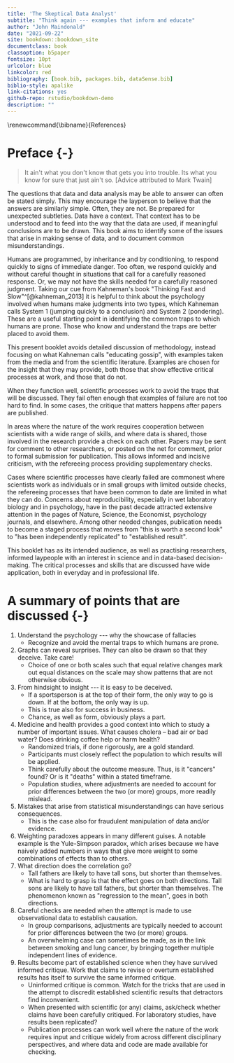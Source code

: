 ```yaml
--- 
title: 'The Skeptical Data Analyst'
subtitle: "Think again --- examples that inform and educate"
author: "John Maindonald"
date: "2021-09-22"
site: bookdown::bookdown_site
documentclass: book
classoption: b5paper
fontsize: 10pt
urlcolor: blue
linkcolor: red
bibliography: [book.bib, packages.bib, dataSense.bib]
biblio-style: apalike
link-citations: yes
github-repo: rstudio/bookdown-demo
description: ""
---
```




\renewcommand{\bibname}{References}

# Preface {-}

> It ain't what you don't know that gets you into trouble.
> Its what you know for sure that just ain't so.
> [Advice attributed to Mark Twain]

The questions that data and data analysis may be able to answer can 
often be stated simply. This may encourage the layperson to believe 
that the answers are similarly simple. Often, they are not. Be 
prepared for unexpected subtleties. Data have a context.  That 
context has to be understood and to feed into the way that the data 
are used, if meaningful conclusions are to be drawn.  This book 
aims to identify some of the issues that arise in making sense of 
data, and to document common misunderstandings.

Humans are programmed, by inheritance and by conditioning, to
respond quickly to signs of immediate danger.  Too often, we
respond quickly and without careful thought in situations that
call for a carefully reasoned response.  Or, we may not have
the skills needed for a carefully reasoned judgment.  Taking
our cue from Kahneman's book "Thinking Fast and Slow"^[@kahneman_2013]
it is helpful to think about the psychology involved when 
humans make judgments into two types, which Kahneman calls System 1 
(jumping quickly to a conclusion) and System 2 (pondering). 
These are a useful starting point in identifying the common traps
to which humans are prone.  Those who know and understand the traps
are better placed to avoid them.

This present booklet avoids detailed discussion of methodology,
instead focusing on what Kahneman calls "educating gossip", with
examples taken from the media and from the scientific literature.
Examples are chosen for the insight that they may provide, both
those that show effective critical processes at work, and those
that do not.

When they function well, scientific processes work to avoid the
traps that will be discussed.  They fail often enough that
examples of failure are not too hard to find.  In some cases,
the critique that matters happens after papers are published.

In areas where the nature of the work requires cooperation between 
scientists with a wide range of skills, and where data is shared, 
those involved in the research provide a check on each other.
Papers may be sent for comment to other researchers, or posted on 
the net for comment, prior to formal submission for publication.
This allows informed and incisive criticism, with the refereeing 
process providing supplementary checks.

Cases where scientific processes have clearly failed are
commonest where scientists work as individuals or in small groups
with limited outside checks, the refereeing processes that have
been common to date are limited in what they can do. Concerns
about reproducibility, especially in wet laboratory biology and
in psychology, have in the past decade attracted extensive
attention in the pages of Nature, Science, the Economist,
psychology journals, and elsewhere.  Among other needed changes,
publication needs to become a staged process that moves from 
"this is worth a second look" to "has been independently 
replicated" to "established result".

This booklet has as its intended audience, as well as practising 
researchers, informed laypeople with an interest in science and 
in data-based decision-making.  The critical processes and skills
that are discussed have wide application, both in everyday and
in professional life.

# A summary of points that are discussed  {-}

1. Understand the psychology  --- why the showcase of fallacies
    +  Recognize and avoid the mental traps to which humans are prone.
2. Graphs can reveal surprises. They can also be drawn 
so that they deceive.  Take care! 
    + Choice of one or both scales such that equal relative
    changes mark out equal distances on the scale may show 
    patterns that are not otherwise obvious.
3. From hindsight to insight --- it is easy to be deceived.
    + If a sportsperson is at the top of their form, the only 
way to go is down. If at the bottom, the only way is up.
    + This is true also for success in business.
    + Chance, as well as form, obviously plays a part.
4. Medicine and health provides a good context into which to study
a number of important issues. What causes cholera – bad air or bad water? 
 Does drinking coffee help or harm health? 
    + Randomized trials, if done rigorously, are a gold standard.
    + Participants must closely reflect the population to which
results will be applied.
    + Think carefully about the outcome measure.  Thus, is it
    "cancers" found?  Or is it "deaths" within a stated timeframe.
    + Population studies, where adjustments are needed 
to account for prior differences between the two (or more)
groups, more readily mislead.
5. Mistakes that arise from statistical misunderstandings
can have serious consequences.
    + This is the case also for fraudulent manipulation of
    data and/or evidence.
6. Weighting paradoxes appears in many different guises.
A notable example is the Yule-Simpson paradox, which arises 
because we have naively added numbers in ways that give more 
weight to some combinations of effects than to others. 
7. What direction does the correlation go? 
    + Tall fathers are likely to have tall sons, but shorter than themselves. 
    + What is hard to grasp is that the effect goes on both directions.
Tall sons are likely to have tall fathers, but shorter than themselves.
The phenomenon known as "regression to the mean", 
goes in both directions.
8. Careful checks are needed when the attempt is made to use
observational data to establish causation.
    + In group comparisons, adjustments are typically needed 
to account for prior differences between the two (or more)
groups.
    + An overwhelming case can sometimes be made, as in the link
    between smoking and lung cancer, by bringing together multiple 
    independent lines of evidence.
9. Results become part of established science when they have
survived informed critique. Work that claims to revise or overturn
established results has itself to survive the same informed critique.
    + Uninformed critique is common.  Watch for the 
tricks that are used in the attempt to discredit established
scientific results that detractors find inconvenient.
    + When presented with scientific (or any) claims, ask/check
    whether claims have been carefully critiqued.  For laboratory
    studies, have results been replicated?
    + Publication processes can work well where the nature of the 
    work requires input and critique widely from across different 
    disciplinary perspectives, and where data and code are made
    available for checking.



